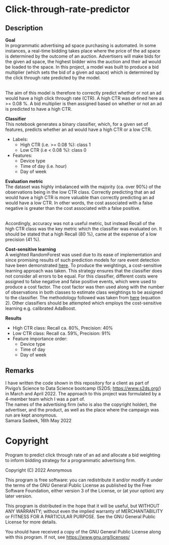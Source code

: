 # Click-through-rate-predictor

## Description

**Goal**
<br> In programmatic advertising ad space purchasing is automated. In some instances, a real-time bidding takes place where the price of the ad space is determined by the outcome of an auction. Advertisers will make bids for the given ad space, the highest bidder wins the auction and their ad would be loaded to the space. In this project, a model was built to produce a bid multiplier (which sets the bid of a given ad space) which is determined by the click through rate predicted by the model. 

<br> The aim of this model is therefore to correctly predict whether or not an ad would have a high click through rate (CTR). A high CTR was defined here as >= 0.08 %. A bid multiplier is then assigned based on whether or not an ad is predicted to have a high CTR.
<br>

**Classifier**
<br> This notebook generates a binary classifier, which, for a given set of features, predicts whether an ad would have a high CTR or a low CTR. 
  - Labels: 
      - High CTR (i.e. >= 0.08 %): class 1
      - Low CTR (i.e < 0.08 %): class 0
  - Features:
      - Device type
      - Time of day (i.e. hour)
      - Day of week

**Evaluation metric** 
<br> The dataset was highly imbalanced with the majority (ca. over 90%) of the observations being in the low CTR class. Correctly predicting that an ad would have a high CTR is more valuable than correctly predicting an ad would have a low CTR. In other words, the cost associated with a false negative is greater than the cost associated with a false positive. 

<br> Accordingly, accuracy was not a useful metric, but instead  Recall of the high CTR class was the key metric which the classifier was evaluated on. It should be stated that a high Recall (80 %), came at the expense of a low precision (41 %). 


**Cost-sensitive learning**
<br> A weighted RandomForest was used due to its ease of implementation and since promising results of such prediction models for rare event detection have been demonstrated [here](https://www.sciencedirect.com/science/article/pii/S235291482100174X#bib40). To produce the weightings, a cost-sensitive learning approach was taken. This strategy ensures that the classifier does not consider all errors to be equal. For this classifier, different costs were assigned to false negative and false positive events, which were used to produce a cost factor. The cost factor was then used along with the number of observations in both classes to estimate class weightings to be assigned to the classifier. The methodology followed was taken from [here](https://link.springer.com/article/10.1007/s10994-016-5572-x#citeas) (equation 2). Other classifiers should be attempted which employs the cost-sensitive learning e.g. calibrated AdaBoost.

**Results**
- High CTR class: Recall ca. 80%, Precision: 40%
- Low CTR class: Recall ca. 59%, Precision: 91%
- Feature importance order: 
    - Device type 
    - Time of day
    - Day of week


## Remarks
I have written the code shown in this repository for a client as part of Pivigo’s Science to Data Science bootcamp (S2DS; https://www.s2ds.org/) in March and April 2022. The approach to this project was formulated by a 4-member team which I was a part of.   
The names of the advertising firm (who is also the copyright holder), the advertiser, and the product, as well as the place where the campaign was run are kept anonymous.
<br> Samara Sadeek, 16th May 2022

# Copyright
Program to predict click through rate of an ad and allocate a bid weighting to inform bidding strategy for a programmatic advertising firm.

Copyright (C) 2022  Anonymous

This program is free software: you can redistribute it and/or modify it under the terms of the GNU General Public License as published by the Free Software Foundation, either version 3 of the License, or (at your option) any later version.

This program is distributed in the hope that it will be useful, but WITHOUT ANY WARRANTY; without even the implied warranty of MERCHANTABILITY or FITNESS FOR A PARTICULAR PURPOSE.  See the GNU General Public License for more details.

You should have received a copy of the GNU General Public License along with this program.  If not, see <https://www.gnu.org/licenses/>
